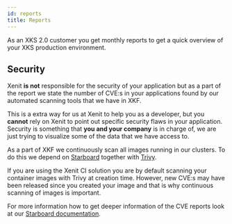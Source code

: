 ```yaml
---
id: reports
title: Reports
---
```


As an XKS 2.0 customer you get monthly reports to get a quick overview of your XKS production environment.

## Security

Xenit **is not** responsible for the security of your application but as a part of the report we state
the number of CVE:s in your applications found by our automated scanning tools that we have in XKF.

This is a extra way for us at Xenit to help you as a developer, but you **cannot** rely on Xenit to point out specific security flaws in your application. Security is something that **you and your company** is in charge of, we are just trying to visualize some of the data that we have access to.

As a part of XKF we continuously scan all images running in our clusters. To do this we depend on
[Starboard](https://github.com/aquasecurity/starboard/) together with [Trivy](https://github.com/aquasecurity/trivy/).

If you are using the Xenit CI solution you are by default scanning your container images with Trivy at creation time.
However, new CVE:s may have been released since you created your image and that is why continuous scanning of images is important.

For more information how to get deeper information of the CVE reports
look at our [Starboard documentation](starboard.md).
